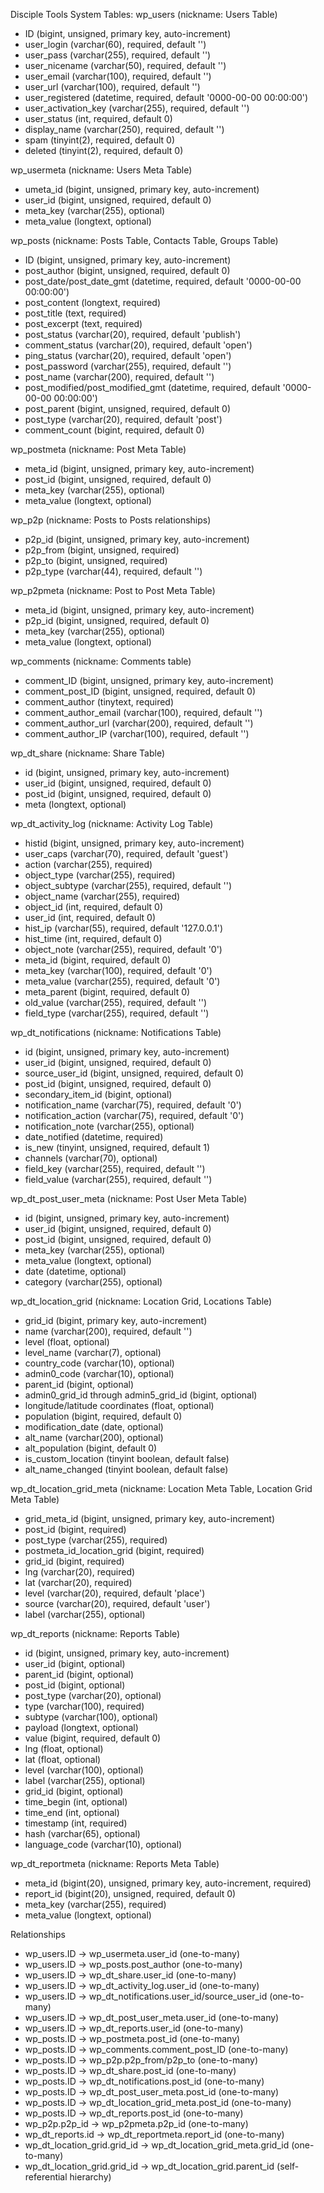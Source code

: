 Disciple Tools System
Tables:
wp_users (nickname: Users Table)
- ID (bigint, unsigned, primary key, auto-increment)
- user_login (varchar(60), required, default '')
- user_pass (varchar(255), required, default '')
- user_nicename (varchar(50), required, default '')
- user_email (varchar(100), required, default '')
- user_url (varchar(100), required, default '')
- user_registered (datetime, required, default '0000-00-00 00:00:00')
- user_activation_key (varchar(255), required, default '')
- user_status (int, required, default 0)
- display_name (varchar(250), required, default '')
- spam (tinyint(2), required, default 0)
- deleted (tinyint(2), required, default 0)

wp_usermeta (nickname: Users Meta Table)
- umeta_id (bigint, unsigned, primary key, auto-increment)
- user_id (bigint, unsigned, required, default 0)
- meta_key (varchar(255), optional)
- meta_value (longtext, optional)

wp_posts (nickname: Posts Table, Contacts Table, Groups Table)
- ID (bigint, unsigned, primary key, auto-increment)
- post_author (bigint, unsigned, required, default 0)
- post_date/post_date_gmt (datetime, required, default '0000-00-00 00:00:00')
- post_content (longtext, required)
- post_title (text, required)
- post_excerpt (text, required)
- post_status (varchar(20), required, default 'publish')
- comment_status (varchar(20), required, default 'open')
- ping_status (varchar(20), required, default 'open')
- post_password (varchar(255), required, default '')
- post_name (varchar(200), required, default '')
- post_modified/post_modified_gmt (datetime, required, default '0000-00-00 00:00:00')
- post_parent (bigint, unsigned, required, default 0)
- post_type (varchar(20), required, default 'post')
- comment_count (bigint, required, default 0)

wp_postmeta (nickname: Post Meta Table)
- meta_id (bigint, unsigned, primary key, auto-increment)
- post_id (bigint, unsigned, required, default 0)
- meta_key (varchar(255), optional)
- meta_value (longtext, optional)

wp_p2p (nickname: Posts to Posts relationships)
- p2p_id (bigint, unsigned, primary key, auto-increment)
- p2p_from (bigint, unsigned, required)
- p2p_to (bigint, unsigned, required)
- p2p_type (varchar(44), required, default '')

wp_p2pmeta (nickname: Post to Post Meta Table)
- meta_id (bigint, unsigned, primary key, auto-increment)
- p2p_id (bigint, unsigned, required, default 0)
- meta_key (varchar(255), optional)
- meta_value (longtext, optional)

wp_comments (nickname: Comments table)
- comment_ID (bigint, unsigned, primary key, auto-increment)
- comment_post_ID (bigint, unsigned, required, default 0)
- comment_author (tinytext, required)
- comment_author_email (varchar(100), required, default '')
- comment_author_url (varchar(200), required, default '')
- comment_author_IP (varchar(100), required, default '')

wp_dt_share (nickname: Share Table)
- id (bigint, unsigned, primary key, auto-increment)
- user_id (bigint, unsigned, required, default 0)
- post_id (bigint, unsigned, required, default 0)
- meta (longtext, optional)

wp_dt_activity_log (nickname: Activity Log Table)
- histid (bigint, unsigned, primary key, auto-increment)
- user_caps (varchar(70), required, default 'guest')
- action (varchar(255), required)
- object_type (varchar(255), required)
- object_subtype (varchar(255), required, default '')
- object_name (varchar(255), required)
- object_id (int, required, default 0)
- user_id (int, required, default 0)
- hist_ip (varchar(55), required, default '127.0.0.1')
- hist_time (int, required, default 0)
- object_note (varchar(255), required, default '0')
- meta_id (bigint, required, default 0)
- meta_key (varchar(100), required, default '0')
- meta_value (varchar(255), required, default '0')
- meta_parent (bigint, required, default 0)
- old_value (varchar(255), required, default '')
- field_type (varchar(255), required, default '')

wp_dt_notifications (nickname: Notifications Table)
- id (bigint, unsigned, primary key, auto-increment)
- user_id (bigint, unsigned, required, default 0)
- source_user_id (bigint, unsigned, required, default 0)
- post_id (bigint, unsigned, required, default 0)
- secondary_item_id (bigint, optional)
- notification_name (varchar(75), required, default '0')
- notification_action (varchar(75), required, default '0')
- notification_note (varchar(255), optional)
- date_notified (datetime, required)
- is_new (tinyint, unsigned, required, default 1)
- channels (varchar(70), optional)
- field_key (varchar(255), required, default '')
- field_value (varchar(255), required, default '')

wp_dt_post_user_meta (nickname: Post User Meta Table)
- id (bigint, unsigned, primary key, auto-increment)
- user_id (bigint, unsigned, required, default 0)
- post_id (bigint, unsigned, required, default 0)
- meta_key (varchar(255), optional)
- meta_value (longtext, optional)
- date (datetime, optional)
- category (varchar(255), optional)

wp_dt_location_grid (nickname: Location Grid, Locations Table)
- grid_id (bigint, primary key, auto-increment)
- name (varchar(200), required, default '')
- level (float, optional)
- level_name (varchar(7), optional)
- country_code (varchar(10), optional)
- admin0_code (varchar(10), optional)
- parent_id (bigint, optional)
- admin0_grid_id through admin5_grid_id (bigint, optional)
- longitude/latitude coordinates (float, optional)
- population (bigint, required, default 0)
- modification_date (date, optional)
- alt_name (varchar(200), optional)
- alt_population (bigint, default 0)
- is_custom_location (tinyint boolean, default false)
- alt_name_changed (tinyint boolean, default false)

wp_dt_location_grid_meta (nickname: Location Meta Table, Location Grid Meta Table)
- grid_meta_id (bigint, unsigned, primary key, auto-increment)
- post_id (bigint, required)
- post_type (varchar(255), required)
- postmeta_id_location_grid (bigint, required)
- grid_id (bigint, required)
- lng (varchar(20), required)
- lat (varchar(20), required)
- level (varchar(20), required, default 'place')
- source (varchar(20), required, default 'user')
- label (varchar(255), optional)

wp_dt_reports (nickname: Reports Table)
- id (bigint, unsigned, primary key, auto-increment)
- user_id (bigint, optional)
- parent_id (bigint, optional) 
- post_id (bigint, optional)
- post_type (varchar(20), optional)
- type (varchar(100), required)
- subtype (varchar(100), optional)
- payload (longtext, optional)
- value (bigint, required, default 0)
- lng (float, optional)
- lat (float, optional)
- level (varchar(100), optional)
- label (varchar(255), optional)
- grid_id (bigint, optional)
- time_begin (int, optional)
- time_end (int, optional)
- timestamp (int, required)
- hash (varchar(65), optional)
- language_code (varchar(10), optional)

wp_dt_reportmeta (nickname: Reports Meta Table)
- meta_id (bigint(20), unsigned, primary key, auto-increment, required)
- report_id (bigint(20), unsigned, required, default 0)
- meta_key (varchar(255), required)
- meta_value (longtext, optional)

Relationships
- wp_users.ID → wp_usermeta.user_id (one-to-many)
- wp_users.ID → wp_posts.post_author (one-to-many)
- wp_users.ID → wp_dt_share.user_id (one-to-many)
- wp_users.ID → wp_dt_activity_log.user_id (one-to-many)
- wp_users.ID → wp_dt_notifications.user_id/source_user_id (one-to-many)
- wp_users.ID → wp_dt_post_user_meta.user_id (one-to-many)
- wp_users.ID → wp_dt_reports.user_id (one-to-many)
- wp_posts.ID → wp_postmeta.post_id (one-to-many)
- wp_posts.ID → wp_comments.comment_post_ID (one-to-many)
- wp_posts.ID → wp_p2p.p2p_from/p2p_to (one-to-many)
- wp_posts.ID → wp_dt_share.post_id (one-to-many)
- wp_posts.ID → wp_dt_notifications.post_id (one-to-many)
- wp_posts.ID → wp_dt_post_user_meta.post_id (one-to-many)
- wp_posts.ID → wp_dt_location_grid_meta.post_id (one-to-many)
- wp_posts.ID → wp_dt_reports.post_id (one-to-many)
- wp_p2p.p2p_id → wp_p2pmeta.p2p_id (one-to-many)
- wp_dt_reports.id → wp_dt_reportmeta.report_id (one-to-many)
- wp_dt_location_grid.grid_id → wp_dt_location_grid_meta.grid_id (one-to-many)
- wp_dt_location_grid.grid_id → wp_dt_location_grid.parent_id (self-referential hierarchy)